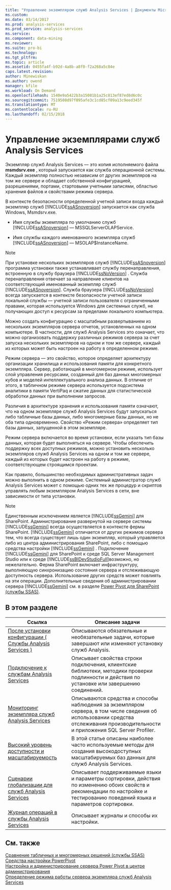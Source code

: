 ```yaml
---
title: "Управление экземпляром служб Analysis Services | Документы Microsoft"
ms.custom: 
ms.date: 03/14/2017
ms.prod: analysis-services
ms.prod_service: analysis-services
ms.service: 
ms.component: data-mining
ms.reviewer: 
ms.suite: pro-bi
ms.technology: 
ms.tgt_pltfrm: 
ms.topic: article
ms.assetid: 0455fa4f-b92d-4a8b-a8f0-f2a268a5c84e
caps.latest.revision: 
author: Minewiskan
ms.author: owend
manager: kfile
ms.workload: On Demand
ms.openlocfilehash: 1540e9a5422b3a15081b1a25c813ef87ed8d6c0c
ms.sourcegitcommit: 7519508d97f095afe3c1cd85cf09a13c9eed345f
ms.translationtype: MT
ms.contentlocale: ru-RU
ms.lasthandoff: 02/15/2018
---
```

# <a name="analysis-services-instance-management"></a>Управление экземплярами служб Analysis Services

  Экземпляр служб Analysis Services — это копия исполняемого файла **msmdsrv.exe** , который запускается как служба операционной системы. Каждый экземпляр полностью независим от других экземпляров на том же сервере и обладает собственной конфигурацией, разрешениями, портами, стартовыми учетными записями, областью хранения файлов и свойствами режима сервера.  
  
 В контексте безопасности определенной учетной записи входа каждый экземпляр служб [!INCLUDE[ssASnoversion](../../includes/ssasnoversion-md.md)] запускается как служба Windows, Msmdsrv.exe.  
  
-   Имя службы экземпляра по умолчанию служб [!INCLUDE[ssASnoversion](../../includes/ssasnoversion-md.md)] — MSSQLServerOLAPService.  
  
-   Имя службы каждого именованного экземпляра служб [!INCLUDE[ssASnoversion](../../includes/ssasnoversion-md.md)] — MSOLAP$InstanceName.  
  
> [!NOTE]  
>  При установке нескольких экземпляров служб [!INCLUDE[ssASnoversion](../../includes/ssasnoversion-md.md)] программа установки также устанавливает службу перенаправления, встроенную в службу браузера [!INCLUDE[ssNoVersion](../../includes/ssnoversion-md.md)] . Служба перенаправления отвечает за направление клиентов на соответствующий именованный экземпляр служб [!INCLUDE[ssASnoversion](../../includes/ssasnoversion-md.md)]. Служба браузера [!INCLUDE[ssNoVersion](../../includes/ssnoversion-md.md)] всегда запускается в контексте безопасности учетной записи локальной службы — учетной записи пользователя с ограниченными правами, которая используется Windows для системных служб, не получающих доступ к ресурсам за пределами локального компьютера.  
  
 Можно создать конфигурацию с масштабным развертыванием из нескольких экземпляров сервера отчетов, установленных на одном компьютере. В частности, для служб Analysis Services это означает, что можно организовать поддержку различных режимов сервера за счет запуска нескольких экземпляров на одном и том же сервере, каждый из которых может быть настроен на работу в определенном режиме.  
  
 Режим сервера — это свойство, которое определяет архитектуру организации хранилища и использования памяти для конкретного экземпляра. Сервер, работающий в многомерном режиме, использует слой управления ресурсами, созданный для баз данных многомерных кубов и моделей интеллектуального анализа данных. В отличие от этого, в табличном режиме сервера используется подсистема аналитики в памяти VertiPaq и сжатие данных для статистической обработки данных при выполнении запросов.  
  
 Различия в архитектуре хранения и использования памяти означают, что на одном экземпляре служб Analysis Services будут запускаться либо табличные базы данных, либо многомерные базы данных, но не оба типа одновременно. Свойство «Режим сервера» определяет тип базы данных, запущенной в этом экземпляре.  
  
 Режим сервера включается во время установки, если указать тип базы данных, которая будет выполняться на сервере. Чтобы обеспечить поддержку всех доступных режимов, можно установить несколько экземпляров служб Analysis Services на одном и том же сервере, каждый из которых будет настроен на работу в режиме, соответствующем строящимся проектам.  
  
 Как правило, большинство необходимых административных задач можно выполнить в одном режиме. Системный администратор служб Analysis Services может с помощью одних тех же процедур и скриптов управлять любым экземпляром Analysis Services в сети, вне зависимости от типа установки.  
  
> [!NOTE]  
>  Единственным исключением является [!INCLUDE[ssGemini](../../includes/ssgemini-md.md)] для SharePoint. Администрирование развернутой на сервере системы [!INCLUDE[ssGemini](../../includes/ssgemini-md.md)] всегда осуществляется в контексте фермы SharePoint. [!INCLUDE[ssGemini](../../includes/ssgemini-md.md)] отличается от других режимов сервера тем, что всегда существует лишь один экземпляр, который управляется либо из центра администрирования SharePoint, либо с помощью средства настройки [!INCLUDE[ssGemini](../../includes/ssgemini-md.md)] . Подключение [!INCLUDE[ssGemini](../../includes/ssgemini-md.md)] для SharePoint к среде SQL Server Management Studio или к среде [!INCLUDE[ssBIDevStudioFull](../../includes/ssbidevstudiofull-md.md)]возможно, но нежелательно. Ферма SharePoint включает инфраструктуру, выполняющую синхронизацию состояния сервера и отслеживающую доступность сервера. Использование других средств может повлиять на эти операции. Дополнительные сведения об администрировании сервера [!INCLUDE[ssGemini](../../includes/ssgemini-md.md)] см. в разделе [Power Pivot для SharePoint (службы SSAS)](../../analysis-services/power-pivot-sharepoint/power-pivot-for-sharepoint-ssas.md).  
  
## <a name="in-this-section"></a>В этом разделе  
  
|Ссылка|Описание задачи|  
|----------|----------------------|  
|[После установки конфигурации &#40; Службы Analysis Services &#41;](../../analysis-services/instances/post-install-configuration-analysis-services.md)|Описываются обязательные и необязательные задачи, которые завершают или изменяют установку служб Analysis.|  
|[Подключение к службам Analysis Services](../../analysis-services/instances/connect-to-analysis-services.md)|Описывает свойства строки подключения, клиентские библиотеки, методики проверки подлинности и действия по установке или завершению соединений.|  
|[Мониторинг экземпляра служб Analysis Services](../../analysis-services/instances/monitor-an-analysis-services-instance.md)|Описываются средства и способы наблюдения за экземпляром сервера, в том числе сведения об использовании средства отслеживания производительности и приложения SQL Server Profiler.|  
|[Высокий уровень доступности и масштабируемость](../../analysis-services/instances/high-availability-and-scalability-in-analysis-services.md)|В этой статье описаны наиболее часто используемые методы для создания высокодоступных масштабируемых баз данных для служб Analysis Services. |  
|[Сценарии глобализации для служб Analysis Services](../../analysis-services/globalization-scenarios-for-analysis-services.md)|Описывает поддерживаемые языки и параметры сортировки, действия по изменению обоих свойств и рекомендации по настройке и тестированию поведений языка и параметров сортировки.|  
|[Журнал операций в службы Analysis Services](../../analysis-services/instances/log-operations-in-analysis-services.md)|Описывает журналы и способы их настройки.|  
  
  
## <a name="see-also"></a>См. также  
 [Сравнение табличных и многомерных решений (службы SSAS)](../../analysis-services/comparing-tabular-and-multidimensional-solutions-ssas.md)   
 [Средства настройки PowerPivot](../../analysis-services/power-pivot-sharepoint/power-pivot-configuration-tools.md)   
 [Настройка и администрирование сервера Power Pivot в центре администрирования](../../analysis-services/power-pivot-sharepoint/power-pivot-server-administration-and-configuration-in-central-administration.md)   
 [Определение режима работы сервера экземпляра служб Analysis Services](../../analysis-services/instances/determine-the-server-mode-of-an-analysis-services-instance.md)  
  
  
